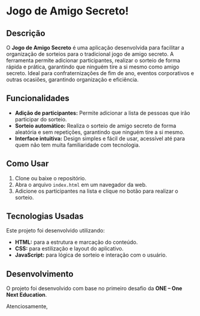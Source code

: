 # Jogo de Amigo Secreto!

## Descrição

O **Jogo de Amigo Secreto** é uma aplicação desenvolvida para facilitar a organização de sorteios para o tradicional jogo de amigo secreto. A ferramenta permite adicionar participantes, realizar o sorteio de forma rápida e prática, garantindo que ninguém tire a si mesmo como amigo secreto. Ideal para confraternizações de fim de ano, eventos corporativos e outras ocasiões, garantindo organização e eficiência.

## Funcionalidades

- **Adição de participantes:** Permite adicionar a lista de pessoas que irão participar do sorteio.
- **Sorteio automático:** Realiza o sorteio de amigo secreto de forma aleatória e sem repetições, garantindo que ninguém tire a si mesmo.
- **Interface intuitiva:** Design simples e fácil de usar, acessível até para quem não tem muita familiaridade com tecnologia.

## Como Usar

1. Clone ou baixe o repositório.
2. Abra o arquivo `index.html` em um navegador da web.
3. Adicione os participantes na lista e clique no botão para realizar o sorteio.

## Tecnologias Usadas

Este projeto foi desenvolvido utilizando:
- **HTML:** para a estrutura e marcação do conteúdo.
- **CSS:** para estilização e layout do aplicativo.
- **JavaScript:** para lógica de sorteio e interação com o usuário.

## Desenvolvimento

O projeto foi desenvolvido com base no primeiro desafio da **ONE – One Next Education**.

Atenciosamente,
